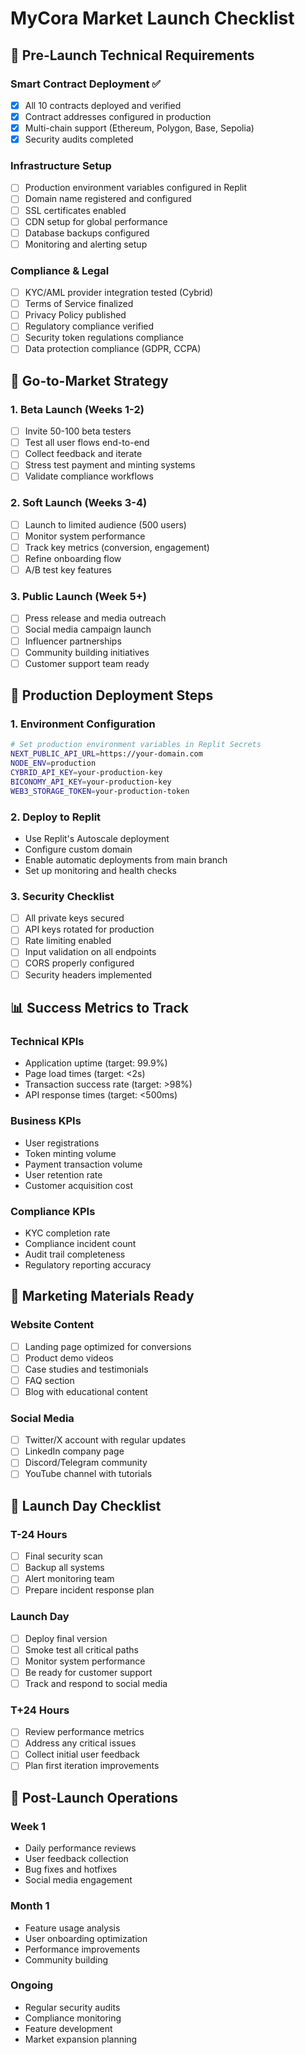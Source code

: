 
# MyCora Market Launch Checklist

## 🚀 Pre-Launch Technical Requirements

### Smart Contract Deployment ✅
- [x] All 10 contracts deployed and verified
- [x] Contract addresses configured in production
- [x] Multi-chain support (Ethereum, Polygon, Base, Sepolia)
- [x] Security audits completed

### Infrastructure Setup
- [ ] Production environment variables configured in Replit
- [ ] Domain name registered and configured
- [ ] SSL certificates enabled
- [ ] CDN setup for global performance
- [ ] Database backups configured
- [ ] Monitoring and alerting setup

### Compliance & Legal
- [ ] KYC/AML provider integration tested (Cybrid)
- [ ] Terms of Service finalized
- [ ] Privacy Policy published
- [ ] Regulatory compliance verified
- [ ] Security token regulations compliance
- [ ] Data protection compliance (GDPR, CCPA)

## 🎯 Go-to-Market Strategy

### 1. Beta Launch (Weeks 1-2)
- [ ] Invite 50-100 beta testers
- [ ] Test all user flows end-to-end
- [ ] Collect feedback and iterate
- [ ] Stress test payment and minting systems
- [ ] Validate compliance workflows

### 2. Soft Launch (Weeks 3-4)
- [ ] Launch to limited audience (500 users)
- [ ] Monitor system performance
- [ ] Track key metrics (conversion, engagement)
- [ ] Refine onboarding flow
- [ ] A/B test key features

### 3. Public Launch (Week 5+)
- [ ] Press release and media outreach
- [ ] Social media campaign launch
- [ ] Influencer partnerships
- [ ] Community building initiatives
- [ ] Customer support team ready

## 🔧 Production Deployment Steps

### 1. Environment Configuration
```bash
# Set production environment variables in Replit Secrets
NEXT_PUBLIC_API_URL=https://your-domain.com
NODE_ENV=production
CYBRID_API_KEY=your-production-key
BICONOMY_API_KEY=your-production-key
WEB3_STORAGE_TOKEN=your-production-token
```

### 2. Deploy to Replit
- Use Replit's Autoscale deployment
- Configure custom domain
- Enable automatic deployments from main branch
- Set up monitoring and health checks

### 3. Security Checklist
- [ ] All private keys secured
- [ ] API keys rotated for production
- [ ] Rate limiting enabled
- [ ] Input validation on all endpoints
- [ ] CORS properly configured
- [ ] Security headers implemented

## 📊 Success Metrics to Track

### Technical KPIs
- Application uptime (target: 99.9%)
- Page load times (target: <2s)
- Transaction success rate (target: >98%)
- API response times (target: <500ms)

### Business KPIs
- User registrations
- Token minting volume
- Payment transaction volume
- User retention rate
- Customer acquisition cost

### Compliance KPIs
- KYC completion rate
- Compliance incident count
- Audit trail completeness
- Regulatory reporting accuracy

## 🎨 Marketing Materials Ready

### Website Content
- [ ] Landing page optimized for conversions
- [ ] Product demo videos
- [ ] Case studies and testimonials
- [ ] FAQ section
- [ ] Blog with educational content

### Social Media
- [ ] Twitter/X account with regular updates
- [ ] LinkedIn company page
- [ ] Discord/Telegram community
- [ ] YouTube channel with tutorials

## 🚨 Launch Day Checklist

### T-24 Hours
- [ ] Final security scan
- [ ] Backup all systems
- [ ] Alert monitoring team
- [ ] Prepare incident response plan

### Launch Day
- [ ] Deploy final version
- [ ] Smoke test all critical paths
- [ ] Monitor system performance
- [ ] Be ready for customer support
- [ ] Track and respond to social media

### T+24 Hours
- [ ] Review performance metrics
- [ ] Address any critical issues
- [ ] Collect initial user feedback
- [ ] Plan first iteration improvements

## 🔄 Post-Launch Operations

### Week 1
- Daily performance reviews
- User feedback collection
- Bug fixes and hotfixes
- Social media engagement

### Month 1
- Feature usage analysis
- User onboarding optimization
- Performance improvements
- Community building

### Ongoing
- Regular security audits
- Compliance monitoring
- Feature development
- Market expansion planning
